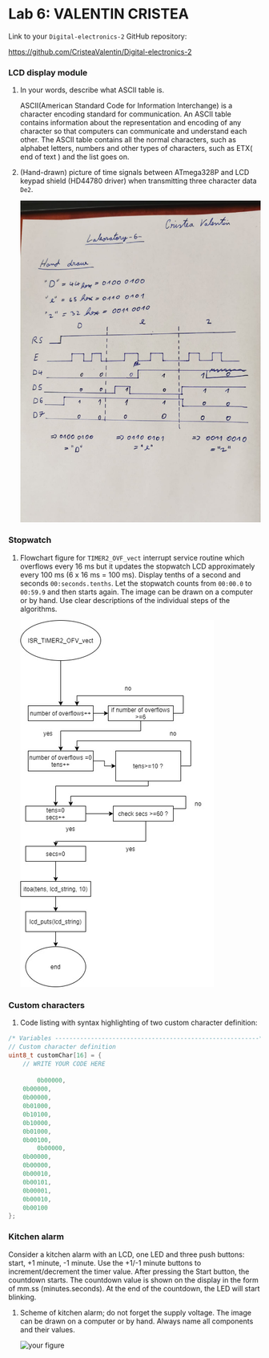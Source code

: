 # Lab 6: VALENTIN CRISTEA

Link to your `Digital-electronics-2` GitHub repository:

https://github.com/CristeaValentin/Digital-electronics-2


### LCD display module

1. In your words, describe what ASCII table is.
   
   ASCII(American Standard Code for Information Interchange) is a character encoding standard for communication. An ASCII table contains information about the representation and encoding of any character so that computers can communicate and understand each other. The ASCII table contains all the normal characters, such as alphabet letters, numbers and other types of characters, such as ETX( end of text ) and the list goes on. 

2. (Hand-drawn) picture of time signals between ATmega328P and LCD keypad shield (HD44780 driver) when transmitting three character data `De2`.

   ![your figure](lab6fig3.jpeg)


### Stopwatch

1. Flowchart figure for `TIMER2_OVF_vect` interrupt service routine which overflows every 16&nbsp;ms but it updates the stopwatch LCD approximately every 100&nbsp;ms (6 x 16&nbsp;ms = 100&nbsp;ms). Display tenths of a second and seconds `00:seconds.tenths`. Let the stopwatch counts from `00:00.0` to `00:59.9` and then starts again. The image can be drawn on a computer or by hand. Use clear descriptions of the individual steps of the algorithms.

   ![your figure2](lab6fig1.jpeg)


### Custom characters

1. Code listing with syntax highlighting of two custom character definition:

```c
/* Variables ---------------------------------------------------------*/
// Custom character definition
uint8_t customChar[16] = {
    // WRITE YOUR CODE HERE
    
        0b00000,
	0b00000,
	0b00000,
	0b01000,
	0b10100,
	0b10000,
	0b01000,
	0b00100,
        0b00000,
	0b00000,
	0b00000,
	0b00010,
	0b00101,
	0b00001,
	0b00010,
	0b00100
};
```


### Kitchen alarm

Consider a kitchen alarm with an LCD, one LED and three push buttons: start, +1 minute, -1 minute. Use the +1/-1 minute buttons to increment/decrement the timer value. After pressing the Start button, the countdown starts. The countdown value is shown on the display in the form of mm.ss (minutes.seconds). At the end of the countdown, the LED will start blinking.

1. Scheme of kitchen alarm; do not forget the supply voltage. The image can be drawn on a computer or by hand. Always name all components and their values.

   ![your figure](lab6fig2.jpeg)
